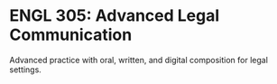 # ENGL 305: Advanced Legal Communication

Advanced practice with oral, written, and digital composition for legal settings.